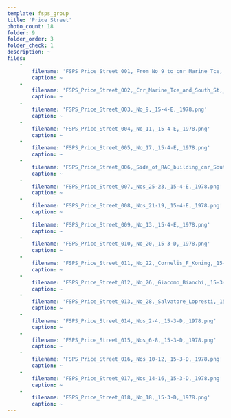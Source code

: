 ```yaml
---
template: fsps_group
title: 'Price Street'
photo_count: 18
folder: 9
folder_order: 3
folder_check: 1
description: ~
files:
    -
        filename: 'FSPS_Price_Street_001,_From_No_9_to_cnr_Marine_Tce,_15-4-E,_1978.png'
        caption: ~
    -
        filename: 'FSPS_Price_Street_002,_Cnr_Marine_Tce_and_South_St,_15-4-E,_1978.png'
        caption: ~
    -
        filename: 'FSPS_Price_Street_003,_No_9,_15-4-E,_1978.png'
        caption: ~
    -
        filename: 'FSPS_Price_Street_004,_No_11,_15-4-E,_1978.png'
        caption: ~
    -
        filename: 'FSPS_Price_Street_005,_No_17,_15-4-E,_1978.png'
        caption: ~
    -
        filename: 'FSPS_Price_Street_006,_Side_of_RAC_building_cnr_South_Tce,_15-3-C,_1978.png'
        caption: ~
    -
        filename: 'FSPS_Price_Street_007,_Nos_25-23,_15-4-E,_1978.png'
        caption: ~
    -
        filename: 'FSPS_Price_Street_008,_Nos_21-19,_15-4-E,_1978.png'
        caption: ~
    -
        filename: 'FSPS_Price_Street_009,_No_13,_15-4-E,_1978.png'
        caption: ~
    -
        filename: 'FSPS_Price_Street_010,_No_20,_15-3-D,_1978.png'
        caption: ~
    -
        filename: 'FSPS_Price_Street_011,_No_22,_Cornelis_F_Koning,_15-3-D,_1978.png'
        caption: ~
    -
        filename: 'FSPS_Price_Street_012,_No_26,_Giacomo_Bianchi,_15-3-C,_1978.png'
        caption: ~
    -
        filename: 'FSPS_Price_Street_013,_No_28,_Salvatore_Lopresti,_15-3-C,_1978.png'
        caption: ~
    -
        filename: 'FSPS_Price_Street_014,_Nos_2-4,_15-3-D,_1978.png'
        caption: ~
    -
        filename: 'FSPS_Price_Street_015,_Nos_6-8,_15-3-D,_1978.png'
        caption: ~
    -
        filename: 'FSPS_Price_Street_016,_Nos_10-12,_15-3-D,_1978.png'
        caption: ~
    -
        filename: 'FSPS_Price_Street_017,_Nos_14-16,_15-3-D,_1978.png'
        caption: ~
    -
        filename: 'FSPS_Price_Street_018,_No_18,_15-3-D,_1978.png'
        caption: ~
---
```

